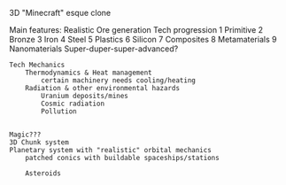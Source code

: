 3D "Minecraft" esque clone

Main features:
    Realistic Ore generation
    Tech progression
        1 Primitive
        2 Bronze
        3 Iron
        4 Steel
        5 Plastics
        6 Silicon
        7 Composites
        8 Metamaterials
        9 Nanomaterials
        Super-duper-super-advanced?

    Tech Mechanics
        Thermodynamics & Heat management
            certain machinery needs cooling/heating
        Radiation & other environmental hazards
            Uranium deposits/mines
            Cosmic radiation
            Pollution
        

    Magic???
    3D Chunk system
    Planetary system with "realistic" orbital mechanics
        patched conics with buildable spaceships/stations

        Asteroids